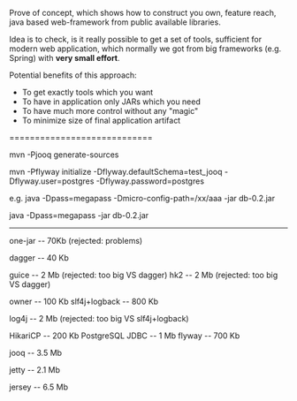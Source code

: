 

Prove of concept, which shows how to construct you own, feature reach, java based web-framework from public available libraries.

Idea is to check, is it really possible to get a set of tools, sufficient for modern web application, which normally we got from big frameworks (e.g. Spring) with **very small effort**.

Potential benefits of this approach:
* To get exactly tools which you want
* To have in application only JARs which you need
* To have much more control without any "magic"
* To minimize size of final application artifact

============================


mvn -Pjooq generate-sources

mvn -Pflyway initialize -Dflyway.defaultSchema=test_jooq -Dflyway.user=postgres -Dflyway.password=postgres

e.g.
java -Dpass=megapass -Dmicro-config-path=/xx/aaa -jar db-0.2.jar

java -Dpass=megapass -jar db-0.2.jar

---------------

one-jar -- 70Kb (rejected: problems)

dagger -- 40 Kb

guice -- 2 Mb (rejected: too big VS dagger)
hk2 -- 2 Mb (rejected: too big VS dagger)

owner -- 100 Kb
slf4j+logback -- 800 Kb

log4j -- 2 Mb  (rejected: too big VS slf4j+logback)

HikariCP -- 200 Kb
PostgreSQL JDBC -- 1 Mb
flyway -- 700 Kb

jooq -- 3.5 Mb

jetty -- 2.1 Mb

jersey -- 6.5 Mb






